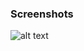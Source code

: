 ### Screenshots

![alt text](https://github.com/andreiseverin/WeaponMod-guns-backup/blob/main/Plugins/wpn_emace/Electrical%20Hammer.png?raw=true)